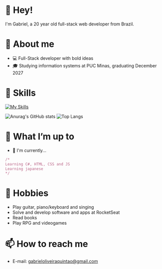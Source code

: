 # 👋 Hey!
I'm Gabriel, a 20 year old full-stack web developer from Brazil.

# 📖 About me
* 💻 Full-Stack developer with bold ideas
* 🎓 Studying information systems at PUC Minas, graduating December 2027

# 📒 Skills
[![My Skills](https://skillicons.dev/icons?i=js,html,css,cs,cpp)](https://skillicons.dev)

![Anurag's GitHub stats](https://github-readme-stats.vercel.app/api?username=gabsnevess&show_icons=true&theme=transparent)
![Top Langs](https://github-readme-stats.vercel.app/api/top-langs/?username=gabsnevess&layout=donut&theme=transparent)

# 🔭 What I’m up to
* 🔨 I'm currently...
```ruby
/*
Learning C#, HTML, CSS and JS
Learning japanese
*/ 
```

# 🎸 Hobbies
* Play guitar, piano/keyboard and singing
* Solve and develop software and apps at RocketSeat
* Read books
* Play RPG and videogames

# 📫 How to reach me
* E-mail: gabrieloliveiraquintao@gmail.com 
